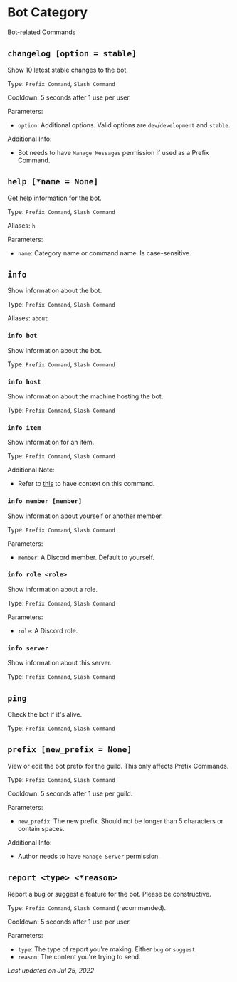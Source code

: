 # Bot Category

Bot-related Commands

## `changelog [option = stable]`

Show 10 latest stable changes to the bot.

Type: `Prefix Command`, `Slash Command`

Cooldown: 5 seconds after 1 use per user.

Parameters:

- `option`: Additional options. Valid options are `dev`/`development` and `stable`.

Additional Info:

- Bot needs to have `Manage Messages` permission if used as a Prefix Command.

## `help [*name = None]`

Get help information for the bot.

Type: `Prefix Command`, `Slash Command`

Aliases: `h`

Parameters:

- `name`: Category name or command name. Is case-sensitive.

## `info`

Show information about the bot.

Type: `Prefix Command`, `Slash Command`

Aliases: `about`

### `info bot`

Show information about the bot.

Type: `Prefix Command`, `Slash Command`

### `info host`

Show information about the machine hosting the bot.

Type: `Prefix Command`, `Slash Command`

### `info item`

Show information for an item.

Type: `Prefix Command`, `Slash Command`

Additional Note:

- Refer to [this](../econ.md) to have context on this command.

### `info member [member]`

Show information about yourself or another member.

Type: `Prefix Command`, `Slash Command`

Parameters:

- `member`: A Discord member. Default to yourself.

### `info role <role>`

Show information about a role.

Type: `Prefix Command`, `Slash Command`

Parameters:

- `role`: A Discord role.

### `info server`

Show information about this server.

Type: `Prefix Command`, `Slash Command`

## `ping`

Check the bot if it's alive.

Type: `Prefix Command`, `Slash Command`

## `prefix [new_prefix = None]`

View or edit the bot prefix for the guild. This only affects Prefix Commands.

Type: `Prefix Command`, `Slash Command`

Cooldown: 5 seconds after 1 use per guild.

Parameters:

- `new_prefix`: The new prefix. Should not be longer than 5 characters or contain spaces.

Additional Info:

- Author needs to have `Manage Server` permission.

## `report <type> <*reason>`

Report a bug or suggest a feature for the bot. Please be constructive.

Type: `Prefix Command`, `Slash Command` (recommended).

Cooldown: 5 seconds after 1 use per user.

Parameters:

- `type`: The type of report you're making. Either `bug` or `suggest`.
- `reason`: The content you're trying to send.

*Last updated on Jul 25, 2022*
